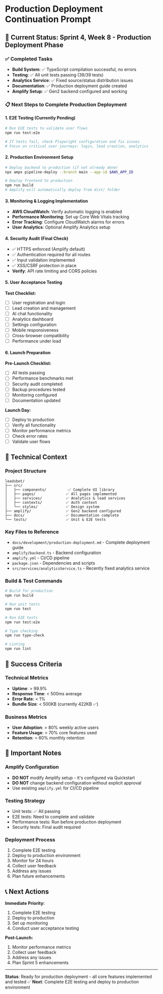 # Production Deployment Continuation Prompt

## 🚀 Current Status: Sprint 4, Week 8 - Production Deployment Phase

### ✅ Completed Tasks
- **Build System**: ✅ TypeScript compilation successful, no errors
- **Testing**: ✅ All unit tests passing (39/39 tests)
- **Analytics Service**: ✅ Fixed source/status distribution issues
- **Documentation**: ✅ Production deployment guide created
- **Amplify Setup**: ✅ Gen2 backend configured and working

### 📋 Next Steps to Complete Production Deployment

#### 1. E2E Testing (Currently Pending)
```bash
# Run E2E tests to validate user flows
npm run test:e2e

# If tests fail, check Playwright configuration and fix issues
# Focus on critical user journeys: login, lead creation, analytics
```

#### 2. Production Environment Setup
```bash
# Deploy backend to production (if not already done)
npx ampx pipeline-deploy --branch main --app-id $AWS_APP_ID

# Deploy frontend to production
npm run build
# Amplify will automatically deploy from dist/ folder
```

#### 3. Monitoring & Logging Implementation
- **AWS CloudWatch**: Verify automatic logging is enabled
- **Performance Monitoring**: Set up Core Web Vitals tracking
- **Error Tracking**: Configure CloudWatch alarms for errors
- **User Analytics**: Optional Amplify Analytics setup

#### 4. Security Audit (Final Check)
- ✅ HTTPS enforced (Amplify default)
- ✅ Authentication required for all routes
- ✅ Input validation implemented
- ✅ XSS/CSRF protection in place
- **Verify**: API rate limiting and CORS policies

#### 5. User Acceptance Testing
**Test Checklist:**
- [ ] User registration and login
- [ ] Lead creation and management
- [ ] AI chat functionality
- [ ] Analytics dashboard
- [ ] Settings configuration
- [ ] Mobile responsiveness
- [ ] Cross-browser compatibility
- [ ] Performance under load

#### 6. Launch Preparation
**Pre-Launch Checklist:**
- [ ] All tests passing
- [ ] Performance benchmarks met
- [ ] Security audit completed
- [ ] Backup procedures tested
- [ ] Monitoring configured
- [ ] Documentation updated

**Launch Day:**
- [ ] Deploy to production
- [ ] Verify all functionality
- [ ] Monitor performance metrics
- [ ] Check error rates
- [ ] Validate user flows

## 🔧 Technical Context

### Project Structure
```
leadsbot/
├── src/
│   ├── components/          ✅ Complete UI library
│   ├── pages/              ✅ All pages implemented
│   ├── services/           ✅ Analytics & lead services
│   ├── contexts/           ✅ Auth context
│   └── styles/             ✅ Design system
├── amplify/                ✅ Gen2 backend configured
├── docs/                   ✅ Documentation complete
└── tests/                  ✅ Unit & E2E tests
```

### Key Files to Reference
- `docs/development/production-deployment.md` - Complete deployment guide
- `amplify/backend.ts` - Backend configuration
- `amplify.yml` - CI/CD pipeline
- `package.json` - Dependencies and scripts
- `src/services/analyticsService.ts` - Recently fixed analytics service

### Build & Test Commands
```bash
# Build for production
npm run build

# Run unit tests
npm run test

# Run E2E tests
npm run test:e2e

# Type checking
npm run type-check

# Linting
npm run lint
```

## 🎯 Success Criteria

### Technical Metrics
- **Uptime**: > 99.9%
- **Response Time**: < 500ms average
- **Error Rate**: < 1%
- **Bundle Size**: < 500KB (currently 422KB ✅)

### Business Metrics
- **User Adoption**: > 80% weekly active users
- **Feature Usage**: > 70% core features used
- **Retention**: > 60% monthly retention

## 🚨 Important Notes

### Amplify Configuration
- **DO NOT** modify Amplify setup - it's configured via Quickstart
- **DO NOT** change backend configuration without explicit approval
- Use existing `amplify.yml` for CI/CD pipeline

### Testing Strategy
- Unit tests: ✅ All passing
- E2E tests: Need to complete and validate
- Performance tests: Run before production deployment
- Security tests: Final audit required

### Deployment Process
1. Complete E2E testing
2. Deploy to production environment
3. Monitor for 24 hours
4. Collect user feedback
5. Address any issues
6. Plan future enhancements

## 📞 Next Actions

**Immediate Priority:**
1. Complete E2E testing
2. Deploy to production
3. Set up monitoring
4. Conduct user acceptance testing

**Post-Launch:**
1. Monitor performance metrics
2. Collect user feedback
3. Address any issues
4. Plan Sprint 5 enhancements

---

**Status**: Ready for production deployment - all core features implemented and tested ✅
**Next**: Complete E2E testing and deploy to production environment 